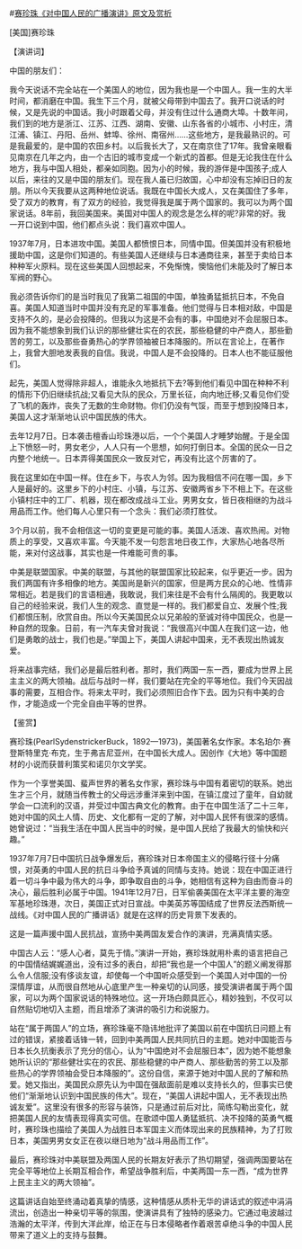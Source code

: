 #[赛珍珠《对中国人民的广播演讲》原文及赏析](https://www.vrrw.net/wx/14804.html)

[美国]赛珍珠

【演讲词】

中国的朋友们：

我今天说话不完全站在一个美国人的地位，因为我也是一个中国人。我一生的大半时间，都消磨在中国。我生下三个月，就被父母带到中国去了。我开口说话的时候，又是先说的中国话。我小时跟着父母，并没有住过什么通商大埠。十数年间，我们到的地方是浙江、江苏、江西、湖南、安徽、山东各省的小城市、小村庄，清江浦、镇江、丹阳、岳州、蚌埠、徐州、南宿州……这些地方，是我最熟识的。可是我最爱的，是中国的农田乡村。以后我长大了，又在南京住了17年。我曾亲眼看见南京在几年之内，由一个古旧的城市变成一个新式的首都。但是无论我住在什么地方，我与中国人相处，都亲如同胞。因为小的时候，我的游伴是中国孩子;成人以后，来往的又是中国的朋友们。现在我人虽已归故国，心中却没有忘掉旧日的友朋。所以今天我要从这两种地位说话。我既在中国长大成人，又在美国住了多年，受了双方的教育，有了双方的经验，我觉得我是属于两个国家的。我可以为两个国家说话。8年前，我回美国来。美国对中国人的观念是怎么样的呢?非常的好。我一开口说到中国，他们都点头说：我们喜欢中国人。

1937年7月，日本进攻中国。美国人都愤恨日本，同情中国。但美国并没有积极地援助中国，这是你们知道的。有些美国人还继续与日本通商往来，甚至于卖给日本种种军火原料。现在这些美国人回想起来，不免惭愧，懊恼他们未能及时了解日本军阀的野心。

我必须告诉你们的是当时我见了我第二祖国的中国，单独勇猛抵抗日本，不免自喜。美国人知道当时中国并没有充足的军事准备。他们觉得与日本相对敌，中国是支持不久的，是必会投降的。但我以为这是不会有的事，中国绝对不会屈服日本。因为我不能想象到我们认识的那些健壮实在的农民，那些稳健的中产商人，那些勤苦的劳工，以及那些奋勇热心的学界领袖被日本降服的。所以在言论上，在著作上，我曾大胆地发表我的自信。我说，中国人是不会投降的。日本人也不能征服他们。

起先，美国人觉得除非超人，谁能永久地抵抗下去?等到他们看见中国在种种不利的情形下仍旧继续抗战;又看见大队的民众，万里长征，向内地迁移;又看见你们受了飞机的轰炸，丧失了无数的生命财物。你们仍没有气馁，而至于想到投降日本，美国人这才渐渐地认识中国民族的伟大。

去年12月7日。日本袭击檀香山珍珠港以后，一个个美国人才睡梦始醒。于是全国上下愤怒一时，男女老少，人人只有一个思想，如何打倒日本。全国的民众一日之内整个地统一。日本弄得美国民众一致反对它，再没有比这个厉害的了。

我在这里如在中国一样。住在乡下，与农人为邻。因为我相信不问在哪一国，乡下人是最好的。这里乡下的小村庄、小镇，与江苏、安徽两省乡下不相上下。在这些小镇村庄中的工厂、机器，现在都改成战斗工业。男男女女，皆日夜相继的为战斗用品而工作。他们每人心里只有一个念头：我们必须打胜仗。

3个月以前，我不会相信这一切的变更是可能的事。美国人活泼、喜欢热闹。对物质上的享受，又喜欢丰富。今天能不发一句怨言地日夜工作，大家热心地各尽所能，来对付这战事，其实也是一件难能可贵的事。

中美是联盟国家。中美的联盟，与其他的联盟国家比较起来，似乎更近一步。因为我们两国有许多相像的地方。美国尚是新兴的国家，但是两方民众的心地、性情非常相近。若是我们的言语相通，我敢说，我们来往是不会有什么隔阂的。我更敢以自己的经验来说，我们人生的观念、直觉是一样的。我们都爱自立、发展个性;我们都恨压制，欣赏自由。所以今天美国民众以兄弟般的至诚对待中国民众，也是一种自然的现象。日前，有一汽车夫曾对我说：“我很高兴中国人在我们这一边，他们是勇敢的战士，我们也是。”举国上下，美国人讲起中国来，无不表现出热诚友爱。

将来战事完结，我们必是最后胜利者。那时，我们两国一东一西，要成为世界上民主主义的两大领袖。战后与战时一样，我们要站在完全的平等地位。我们今天因战事的需要，互相合作。将来太平时，我们必须照旧合作下去。因为只有中美的合作，才能造成一个完全自由平等的世界。



【鉴赏】

赛珍珠(PearlSydenstrickerBuck，1892—1973)，美国著名女作家。本名珀尔·赛登斯特里克·布克，生于弗吉尼亚州，在中国长大成人。因创作《大地》等中国题材的小说而获普利策奖和诺贝尔文学奖。

作为一个享誉美国、蜚声世界的著名女作家，赛珍珠与中国有着密切的联系。她出生才三个月，就随当传教士的父母远涉重洋来到中国，在镇江度过了童年，自幼就学会一口流利的汉语，并受过中国古典文化的教育。由于在中国生活了二十三年，她对中国的风土人情、历史、文化都有一定的了解，对中国人民怀有很深的感情。她曾说过：“当我生活在中国人民当中的时候，是中国人民给了我最大的愉快和兴趣。”

1937年7月7日中国抗日战争爆发后，赛珍珠对日本帝国主义的侵略行径十分痛恨，对英勇的中国人民的抗日斗争给予真诚的同情与支持。她说：现在中国正进行着一切斗争中最为伟大的斗争，即争取自由的斗争，她相信有这种为自由而奋斗的决心，最后胜利必属于中国。1941年12月7日，日军偷袭美国在太平洋主要的海空军基地珍珠港，次日，美国正式对日宣战。中美英苏等国结成了世界反法西斯统一战线。《对中国人民的广播讲话》就是在这样的历史背景下发表的。

这是一篇声援中国人民抗战，宣扬中美两国友爱合作的演讲，充满真情实感。

中国古人云：“感人心者，莫先于情。”演讲一开始，赛珍珠就用朴素的语言把自己的中国情结娓娓道出，没有过多的表白，却把“我也是一个中国人”的题义阐发得那么令人信服;没有侈谈友谊，却使每一个中国听众感受到一个美国人对中国的一份深情厚谊，从而很自然地从心底里产生一种亲切的认同感，接受演讲者属于两个国家，可以为两个国家说话的特殊地位。这一开场白颇具匠心，精妙独到，不仅可以自然贴切地切入主题，而且增添了演讲的吸引力和说服力。

站在“属于两国人”的立场，赛珍珠毫不隐讳地批评了美国以前在中国抗日问题上有过的错误，紧接着话锋一转，回到中美两国人民共同抗日的主题。她对中国能否与日本长久抗衡表示了充分的信心，认为“中国绝对不会屈服日本”，因为她不能想象她所认识的“那些健壮实在的农民、那些稳健的中产商人、那些勤苦的劳工以及那些热心的学界领袖会受日本降服的”。这份自信，来源于她对中国人民的了解和热爱。她又指出，美国民众原先认为中国在强敌面前是难以支持长久的，但事实已使他们“渐渐地认识到中国民族的伟大”。现在，“美国人讲起中国人，无不表现出热诚友爱”。这里没有很多的形容与装饰，只是通过前后对比，简练勾勒出变化，就把美国人民的友情表现得真实可信。在歌颂中国人勇猛抵抗、决不投降的英勇气概时，赛珍珠也描绘了美国人为战胜日本军国主义而体现出来的民族精神，为了打败日本，美国男男女女正在夜以继日地为“战斗用品而工作”。

最后，赛珍珠对中美联盟及两国人民的长期友好表示了热切期望，强调两国要站在完全平等地位上长期互相合作，希望战争胜利后，中美两国一东一西，“成为世界上民主主义的两大领袖”。

这篇讲话自始至终涌动着真挚的情感，这种情感从质朴无华的讲话式的叙述中涓涓流出，创造出一种亲切平等的氛围，使演讲具有了独特的感染力。它通过电波越过浩瀚的太平洋，传到大洋此岸，给正在与日本侵略者作着艰苦卓绝斗争的中国人民带来了道义上的支持与鼓舞。

